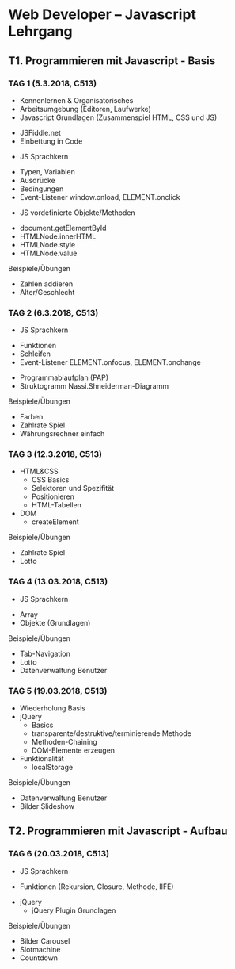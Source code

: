 #  Web Developer – Javascript Lehrgang
## T1. Programmieren mit Javascript - Basis
### TAG 1 (5.3.2018, C513)
-	Kennenlernen & Organisatorisches
-	Arbeitsumgebung (Editoren, Laufwerke)
-	Javascript Grundlagen (Zusammenspiel HTML, CSS und JS)
  * JSFiddle.net
  *	Einbettung in Code
-	JS Sprachkern
  *	Typen, Variablen
  *	Ausdrücke
  *	Bedingungen
  *	Event-Listener window.onload, ELEMENT.onclick
-	JS vordefinierte Objekte/Methoden
  *	document.getElementById
  *	HTMLNode.innerHTML
  *	HTMLNode.style
  * HTMLNode.value

Beispiele/Übungen
- Zahlen addieren
- Alter/Geschlecht

### TAG 2 (6.3.2018, C513)
-	JS Sprachkern
  * Funktionen
  * Schleifen
  * Event-Listener ELEMENT.onfocus, ELEMENT.onchange
-	Programmablaufplan (PAP)
-	Struktogramm Nassi.Shneiderman-Diagramm

Beispiele/Übungen
- Farben
- Zahlrate Spiel
- Währungsrechner einfach

### TAG 3 (12.3.2018, C513)
- HTML&CSS
  * CSS Basics
  * Selektoren und Spezifität
  * Positionieren
  * HTML-Tabellen
- DOM
  * createElement

Beispiele/Übungen
- Zahlrate Spiel
- Lotto

### TAG 4 (13.03.2018, C513)
-	JS Sprachkern
  * Array
  * Objekte (Grundlagen)

Beispiele/Übungen
- Tab-Navigation
- Lotto
- Datenverwaltung Benutzer

### TAG 5 (19.03.2018, C513)
- Wiederholung Basis
- jQuery
  * Basics
  * transparente/destruktive/terminierende Methode
  * Methoden-Chaining
  * DOM-Elemente erzeugen
- Funktionalität
  * localStorage

Beispiele/Übungen
- Datenverwaltung Benutzer
- Bilder Slideshow

## T2. Programmieren mit Javascript - Aufbau
### TAG 6 (20.03.2018, C513)
-	JS Sprachkern
  * Funktionen (Rekursion, Closure, Methode, IIFE)
- jQuery
  * jQuery Plugin Grundlagen

Beispiele/Übungen
- Bilder Carousel
- Slotmachine
- Countdown
